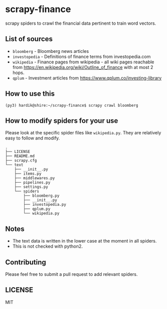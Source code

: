# scrapy-finance
scrapy spiders to crawl the financial data pertinent to train word vectors.

## List of sources
* `bloomberg` - Bloomberg news articles
* `investopedia` - Definitions of finance terms from investopedia.com
* `wikipedia` - Finance pages from wikipedia - all wiki pages reachable from https://en.wikipedia.org/wiki/Outline_of_finance with at most 2 hops.
* `qplum` - Investment articles from https://www.qplum.co/investing-library

## How to use this
```
(py3) hardik@shire:~/scrapy-finance$ scrapy crawl bloomberg
```

## How to modify spiders for your use
Please look at the specific spider files like `wikipedia.py`. They are relatively easy to follow and modify.
```
.
├── LICENSE
├── README.md
├── scrapy.cfg
└── text
    ├── __init__.py
    ├── items.py
    ├── middlewares.py
    ├── pipelines.py
    ├── settings.py
    └── spiders
        ├── bloomberg.py
        ├── __init__.py
        ├── investopedia.py
        ├── qplum.py
        └── wikipedia.py
```

## Notes
* The text data is written in the lower case at the moment in all spiders.
* This is not checked with python2.

## Contributing
Please feel free to submit a pull request to add relevant spiders.

## LICENSE
MIT
